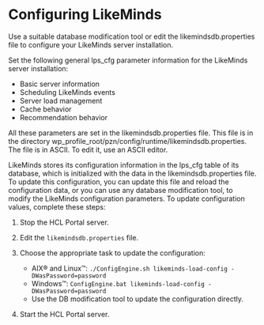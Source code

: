 # Configuring LikeMinds

Use a suitable database modification tool or edit the likemindsdb.properties file to configure your LikeMinds server installation.

Set the following general lps_cfg parameter information for the LikeMinds server installation:

-   Basic server information
-   Scheduling LikeMinds events
-   Server load management
-   Cache behavior
-   Recommendation behavior

All these parameters are set in the likemindsdb.properties file. This file is in the directory wp_profile_root/pzn/config/runtime/likemindsdb.properties. The file is in ASCII. To edit it, use an ASCII editor.

LikeMinds stores its configuration information in the lps_cfg table of its database, which is initialized with the data in the likemindsdb.properties file. To update this configuration, you can update this file and reload the configuration data, or you can use any database modification tool, to modify the LikeMinds configuration parameters. To update configuration values, complete these steps:

1.  Stop the HCL Portal server.
2.  Edit the `likemindsdb.properties` file.
3.  Choose the appropriate task to update the configuration:
    -   AIX® and Linux™: `./ConfigEngine.sh likeminds-load-config -DWasPassword=password`
    -   Windows™: `ConfigEngine.bat likeminds-load-config -DWasPassword=password`
    -   Use the DB modification tool to update the configuration directly.
    
4.  Start the HCL Portal server.



